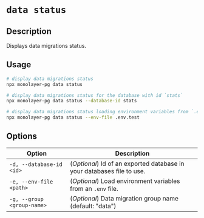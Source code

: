 # `data status`

## Description

Displays data migrations status.

## Usage

```bash
# display data migrations status
npx monolayer-pg data status

# display data migrations status for the database with id `stats`
npx monolayer-pg data status --database-id stats

# display data migrations status loading environment variables from `.env.test`
npx monolayer-pg data status --env-file .env.test
```

## Options

| Option                      | Description                                                            |
| --------------------------- | ---------------------------------------------------------------------- |
| `-d, --database-id <id>`    | (*Optional*) Id of an exported database in your databases file to use. |
| `-e, --env-file <path>`     | (*Optional*) Load environment variables from an `.env` file.           |
| `-g, --group <group-name>`  | (*Optional*) Data migration group name (default: "data")               |
